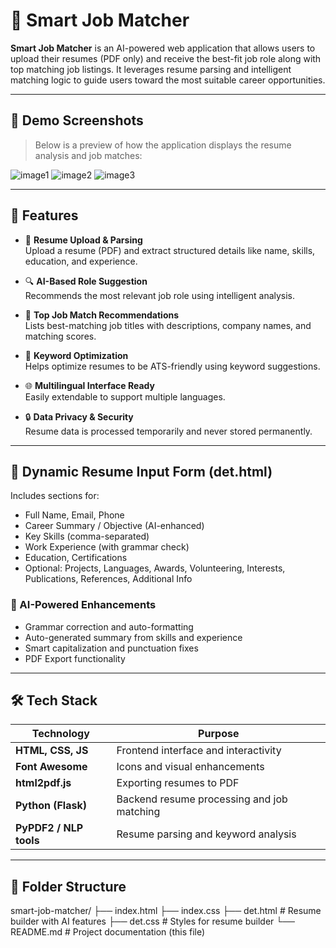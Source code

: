 # 💼 Smart Job Matcher

**Smart Job Matcher** is an AI-powered web application that allows users to upload their resumes (PDF only) and receive the best-fit job role along with top matching job listings. It leverages resume parsing and intelligent matching logic to guide users toward the most suitable career opportunities.

---

## 📸 Demo Screenshots

> Below is a preview of how the application displays the resume analysis and job matches:

![image1](https://github.com/user-attachments/assets/c961fe7a-5ec6-4e44-a048-455d90e83915)
![image2](https://github.com/user-attachments/assets/4a02f913-b36d-45f2-be79-f14d18be8baf)
![image3](https://github.com/user-attachments/assets/fc23f992-9525-49bc-985f-ede5276c4cfb)

---

## 🚀 Features

- 📄 **Resume Upload & Parsing**  
  Upload a resume (PDF) and extract structured details like name, skills, education, and experience.

- 🔍 **AI-Based Role Suggestion**  
  Recommends the most relevant job role using intelligent analysis.

- 🎯 **Top Job Match Recommendations**  
  Lists best-matching job titles with descriptions, company names, and matching scores.

- 🧠 **Keyword Optimization**  
  Helps optimize resumes to be ATS-friendly using keyword suggestions.

- 🌐 **Multilingual Interface Ready**  
  Easily extendable to support multiple languages.

- 🔒 **Data Privacy & Security**  
  Resume data is processed temporarily and never stored permanently.

---

## 📝 Dynamic Resume Input Form (det.html)

Includes sections for:

- Full Name, Email, Phone  
- Career Summary / Objective (AI-enhanced)  
- Key Skills (comma-separated)  
- Work Experience (with grammar check)  
- Education, Certifications  
- Optional: Projects, Languages, Awards, Volunteering, Interests, Publications, References, Additional Info  

### 🤖 AI-Powered Enhancements

- Grammar correction and auto-formatting
- Auto-generated summary from skills and experience
- Smart capitalization and punctuation fixes
- PDF Export functionality

---

## 🛠️ Tech Stack

| Technology | Purpose |
|------------|---------|
| **HTML, CSS, JS** | Frontend interface and interactivity |
| **Font Awesome** | Icons and visual enhancements |
| **html2pdf.js** | Exporting resumes to PDF |
| **Python (Flask)** | Backend resume processing and job matching |
| **PyPDF2 / NLP tools** | Resume parsing and keyword analysis |

---

## 📁 Folder Structure

smart-job-matcher/
├── index.html 
├── index.css 
├── det.html # Resume builder with AI features
├── det.css # Styles for resume builder
└── README.md # Project documentation (this file)
